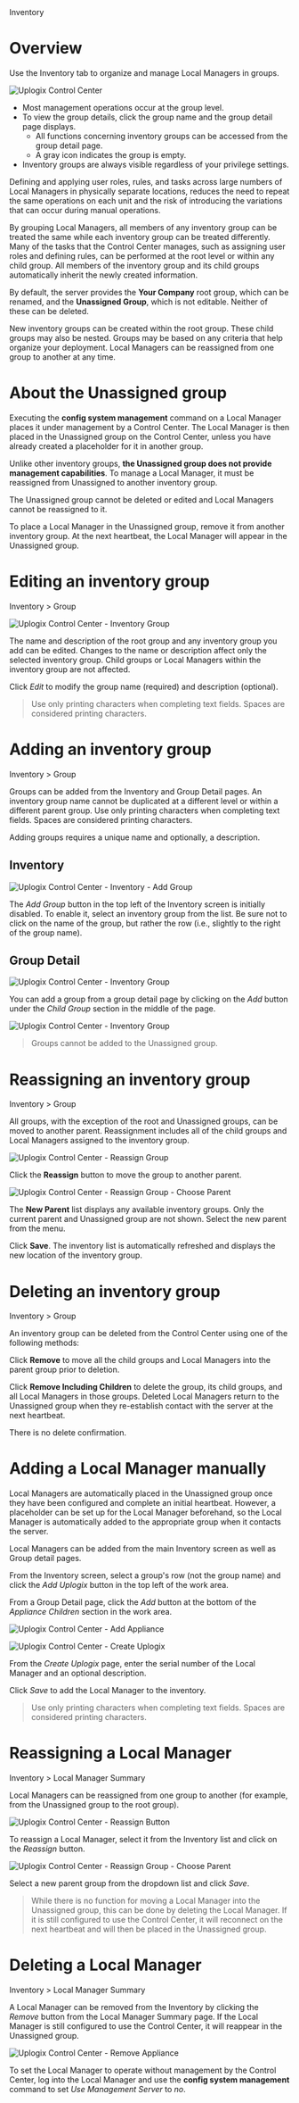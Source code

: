 <!-- 5.4 -->
<div class='ucc' />Inventory</div>

# Overview

Use the Inventory tab to organize and manage Local Managers in groups.

![Uplogix Control Center](http://uplogix.com/support/docs/img/5.4/uplogix-control-center-inventory.png)

* Most management operations occur at the group level.
* To view the group details, click the group name and the group detail page displays.
	* All functions concerning inventory groups can be accessed from the group detail page.
	* A gray icon indicates the group is empty.
* Inventory groups are always visible regardless of your privilege settings.

Defining and applying user roles, rules, and tasks across large numbers of Local Managers in physically separate locations, reduces the need to repeat the same operations on each unit and the risk of introducing the variations that can occur during manual operations.

By grouping Local Managers, all members of any inventory group can be treated the same while each inventory group can be treated differently. Many of the tasks that the Control Center manages, such as assigning user roles and defining rules, can be performed at the root level or within any child group. All members of the inventory group and its child groups automatically inherit the newly created information.

By default, the server provides the **Your Company** root group, which can be renamed, and the **Unassigned Group**, which is not editable. Neither of these can be deleted.

New inventory groups can be created within the root group. These child groups may also be nested. Groups may be based on any criteria that help organize your deployment. Local Managers can be reassigned from one group to another at any time.

# About the Unassigned group

Executing the **config system management** command on a Local Manager places it under management by a Control Center. The Local Manager is then placed in the Unassigned group on the Control Center, unless you have already created a placeholder for it in another group.

Unlike other inventory groups, **the Unassigned group does not provide management capabilities**. To manage a Local Manager, it must be reassigned from Unassigned to another inventory group. 

The Unassigned group cannot be deleted or edited and Local Managers cannot be reassigned to it.

To place a Local Manager in the Unassigned group, remove it from another inventory group. At the next heartbeat, the Local Manager will appear in the Unassigned group.

# Editing an inventory group

<div class='ucc'>Inventory > Group</div>

![Uplogix Control Center - Inventory Group](http://uplogix.com/support/docs/img/5.4/uplogix-control-center-group.png)

The name and description of the root group and any inventory group you add can be edited. Changes to the name or description affect only the selected inventory group. Child groups or Local Managers within the inventory group are not affected.

Click *Edit* to modify the group name (required) and description (optional).

> Use only printing characters when completing text fields. Spaces are considered printing characters.

# Adding an inventory group

<div class='ucc' />Inventory > Group</div>

Groups can be added from the Inventory and Group Detail pages. An inventory group name cannot be duplicated at a different level or within a different parent group. Use only printing characters when completing text fields. Spaces are considered printing characters.

Adding groups requires a unique name and optionally, a description.

## Inventory 

![Uplogix Control Center - Inventory - Add Group](http://uplogix.com/support/docs/img/5.4/uplogix-control-center-inventory-add-group.png)

The *Add Group* button in the top left of the Inventory screen is initially disabled. To enable it, select an inventory group from the list. Be sure not to click on the name of the group, but rather the row (i.e., slightly to the right of the group name).

## Group Detail

![Uplogix Control Center - Inventory Group](http://uplogix.com/support/docs/img/5.4/uplogix-control-center-group.png)

You can add a group from a group detail page by clicking on the *Add* button under the *Child Group* section in the middle of the page.

![Uplogix Control Center - Inventory Group](http://uplogix.com/support/docs/img/5.4/uplogix-control-center-group-children.png)

> Groups cannot be added to the Unassigned group.

# Reassigning an inventory group

<div class='ucc' />Inventory > Group</div>

All groups, with the exception of the root and Unassigned groups, can be moved to another parent. Reassignment includes all of the child groups and Local Managers assigned to the inventory group.

![Uplogix Control Center - Reassign Group](http://uplogix.com/support/docs/img/5.4/uplogix-control-center-group-reassign.png)

Click the **Reassign** button to move the group to another parent.

![Uplogix Control Center - Reassign Group - Choose Parent](http://uplogix.com/support/docs/img/5.4/uplogix-control-center-group-reassign-parent.png)

The **New Parent** list displays any available inventory groups. Only the current parent and Unassigned group are not shown. Select the new parent from the menu.

Click **Save**. The inventory list is automatically refreshed and displays the new location of the inventory group.

# Deleting an inventory group

<div class='ucc' />Inventory > Group</div>

An inventory group can be deleted from the Control Center using one of the following methods:

Click **Remove** to move all the child groups and Local Managers into the parent group prior to deletion. 

Click **Remove Including Children** to delete the group, its child groups, and all Local Managers in those groups. Deleted Local Managers return to the Unassigned group when they re-establish contact with the server at the next heartbeat.

<div class='danger' />There is no delete confirmation.</div>

# Adding a Local Manager manually

Local Managers are automatically placed in the Unassigned group once they have been configured and complete an initial heartbeat. However, a placeholder can be set up for the Local Manager beforehand, so the Local Manager is automatically added to the appropriate group when it contacts the server.

Local Managers can be added from the main Inventory screen as well as Group detail pages. 

From the Inventory screen, select a group's row (not the group name) and click the *Add Uplogix* button in the top left of the work area.

From a Group Detail page, click the *Add* button at the bottom of the *Appliance Children* section in the work area.

![Uplogix Control Center - Add Appliance](http://uplogix.com/support/docs/img/5.4/uplogix-control-center-group-add-children.png)

![Uplogix Control Center - Create Uplogix](http://uplogix.com/support/docs/img/5.4/uplogix-control-center-create-uplogix.png)

From the *Create Uplogix* page, enter the serial number of the Local Manager and an optional description.

Click *Save* to add the Local Manager to the inventory.
 
> Use only printing characters when completing text fields. Spaces are considered printing characters.

# Reassigning a Local Manager

<div class='ucc'>Inventory > Local Manager Summary</div>

Local Managers can be reassigned from one group to another (for example, from the Unassigned group to the root group). 

![Uplogix Control Center - Reassign Button](http://uplogix.com/support/docs/img/5.4/uplogix-control-center-reassign-button.png)

To reassign a Local Manager, select it from the Inventory list and click on the *Reassign* button. 

![Uplogix Control Center - Reassign Group - Choose Parent](http://uplogix.com/support/docs/img/5.4/uplogix-control-center-group-reassign-parent.png)

Select a new parent group from the dropdown list and click *Save*.

> While there is no function for moving a Local Manager into the Unassigned group, this can be done by deleting the Local Manager. If it is still configured to use the Control Center, it will reconnect on the next heartbeat and will then be placed in the Unassigned group.

# Deleting a Local Manager

<div class='ucc'>Inventory > Local Manager Summary</div>

A Local Manager can be removed from the Inventory by clicking the *Remove* button from the Local Manager Summary page. If the Local Manager is still configured to use the Control Center, it will reappear in the Unassigned group.

![Uplogix Control Center - Remove Appliance](http://uplogix.com/support/docs/img/5.4/uplogix-control-center-remove-appliance.png)

To set the Local Manager to operate without management by the Control Center, log into the Local Manager and use the **config system management** command to set *Use Management Server* to *no*.
